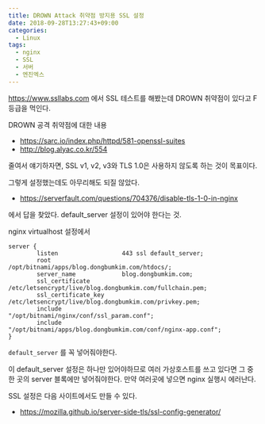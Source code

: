 ```yaml
---
title: DROWN Attack 취약점 방지용 SSL 설정
date: 2018-09-28T13:27:43+09:00
categories:
  - Linux
tags:
  - nginx
  - SSL
  - 서버
  - 엔진엑스
---
```

https://www.ssllabs.com 에서 SSL 테스트를 해봤는데 DROWN 취약점이 있다고 F 등급을 먹인다.

DROWN 공격 취약점에 대한 내용

  * https://sarc.io/index.php/httpd/581-openssl-suites
  * http://blog.alyac.co.kr/554

줄여서 얘기하자면, SSL v1, v2, v3와 TLS 1.0은 사용하지 않도록 하는 것이 목표이다.

그렇게 설정했는데도 아무리해도 되질 않았다.

  * https://serverfault.com/questions/704376/disable-tls-1-0-in-nginx

에서 답을 찾았다. default_server 설정이 있어야 한다는 것.

nginx virtualhost 설정에서

```nginx
server {
        listen                  443 ssl default_server;
        root                    /opt/bitnami/apps/blog.dongbumkim.com/htdocs/;
        server_name             blog.dongbumkim.com;
        ssl_certificate         /etc/letsencrypt/live/blog.dongbumkim.com/fullchain.pem;
        ssl_certificate_key     /etc/letsencrypt/live/blog.dongbumkim.com/privkey.pem;
        include                 "/opt/bitnami/nginx/conf/ssl_param.conf";
        include                 "/opt/bitnami/apps/blog.dongbumkim.com/conf/nginx-app.conf";
}
```

`default_server` 를 꼭 넣어줘야한다.

이 default_server 설정은 하나만 있어야하므로 여러 가상호스트를 쓰고 있다면 그 중 한 곳의 server 블록에만 넣어줘야한다. 만약 여러곳에 넣으면 nginx 실행시 에러난다.

SSL 설정은 다음 사이트에서도 만들 수 있다.

  * https://mozilla.github.io/server-side-tls/ssl-config-generator/
